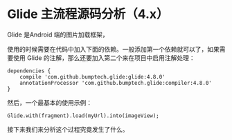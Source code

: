 # Glide 主流程源码分析（4.x）

Glide 是Android 端的图片加载框架，

使用的时候需要在代码中加入下面的依赖。一般添加第一个依赖就可以了，如果需要使用 Glide 的注解，那么还要加入第二个来在项目中启用注解处理：

    dependencies {
        compile 'com.github.bumptech.glide:glide:4.8.0'
        annotationProcessor 'com.github.bumptech.glide:compiler:4.8.0'
    }

然后，一个最基本的使用示例：

    Glide.with(fragment).load(myUrl).into(imageView);

接下来我们来分析这个过程究竟发生了什么。





